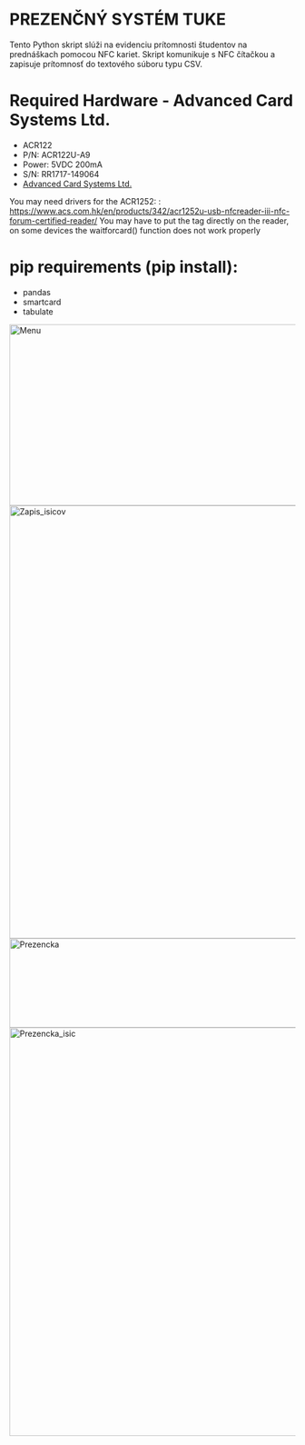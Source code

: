 # PREZENČNÝ SYSTÉM TUKE
Tento Python skript slúži na evidenciu prítomnosti študentov na prednáškach pomocou NFC kariet. Skript komunikuje 
s NFC čítačkou a zapisuje prítomnosť do textového súboru typu CSV.
# Required Hardware - Advanced Card Systems Ltd.
- ACR122
- P/N: ACR122U-A9
- Power: 5VDC 200mA
- S/N: RR1717-149064
- [Advanced Card Systems Ltd.](https://www.acs.com)


You may need drivers for the ACR1252: : https://www.acs.com.hk/en/products/342/acr1252u-usb-nfcreader-iii-nfc-forum-certified-reader/
You may have to put the tag directly on the reader, on some devices the waitforcard() function does not work properly

# pip requirements (pip install):
- pandas
- smartcard
- tabulate

<img width="1280" height="319" alt="Menu" src="https://github.com/user-attachments/assets/bdffdbd8-22a2-4d7a-a3c0-7aacd7c2bc5b" />
<img width="1041" height="762" alt="Zapis_isicov" src="https://github.com/user-attachments/assets/00081254-447a-44b5-90f0-64edeac95699" />
<img width="998" height="157" alt="Prezencka" src="https://github.com/user-attachments/assets/e0cc9f7d-28e2-4e35-8fca-bb32313ce6db" />
<img width="1041" height="719" alt="Prezencka_isic" src="https://github.com/user-attachments/assets/1db15727-df33-4ff8-b718-010c334fcc6a" />
